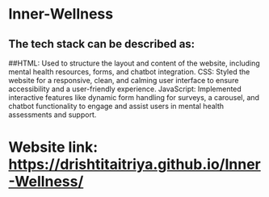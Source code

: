 # Inner-Wellness
## The tech stack can be described as:
##HTML: Used to structure the layout and content of the website, including mental health resources, forms, and chatbot integration.
CSS: Styled the website for a responsive, clean, and calming user interface to ensure accessibility and a user-friendly experience.
JavaScript: Implemented interactive features like dynamic form handling for surveys, a carousel, and chatbot functionality to engage and assist users in mental health assessments and support.

# Website link: https://drishtitaitriya.github.io/Inner-Wellness/

